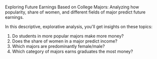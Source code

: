 Exploring Future Earnings Based on College Majors:
Analyzing how popularity, share of women, and different fields of major predict future earnings.

In this descriptive, explorative analysis, you'll get insights on these topics:
1. Do students in more popular majors make more money?
2. Does the share of women in a major predict income?
2. Which majors are predominantly female/male?
4. Which category of majors earns graduates the most money?
